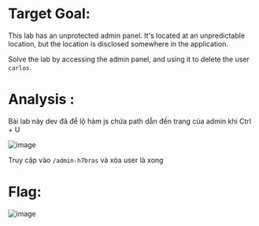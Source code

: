 # Target Goal: 

This lab has an unprotected admin panel. It's located at an unpredictable location, but the location is disclosed somewhere in the application.

Solve the lab by accessing the admin panel, and using it to delete the user `carlos`.

# Analysis : 

Bài lab này dev đã để lộ hàm js chứa path dẫn đến trang của admin khi Ctrl + U

![image](https://github.com/user-attachments/assets/df75d71e-635b-44b1-82e5-8bf8530cae70)

Truy cập vào `/admin-h7bras` và xóa user là xong

# Flag:

![image](https://github.com/user-attachments/assets/3132a8cb-01b4-40bb-b1c8-5fddb7645f0a)
